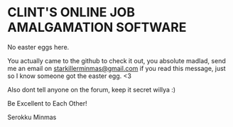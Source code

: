 # CLINT'S ONLINE JOB AMALGAMATION SOFTWARE

No easter eggs here.

You actually came to the github to check it out, you absolute madlad, send me an email on starkillerminmas@gmail.com if you read this message, just so I know someone got the easter egg. <3

Also dont tell anyone on the forum, keep it secret willya :)

Be Excellent to Each Other!

Serokku Minmas
